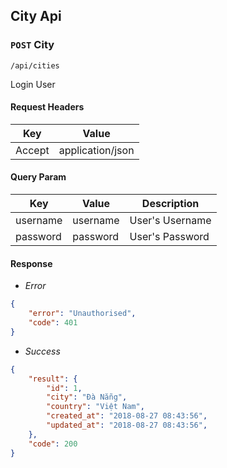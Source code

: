 ## City Api

### `POST` City
```
/api/cities
```
Login User
#### Request Headers
| Key | Value |
|---|---|
|Accept|application/json

#### Query Param
| Key | Value | Description |
|---|---|---|
| username | username | User's Username |
| password | password | User's Password |

#### Response
* _Error_
``` json
{
    "error": "Unauthorised",
    "code": 401
}
```

* _Success_
```json
{
    "result": {
        "id": 1,
        "city": "Đà Nẵng",
        "country": "Việt Nam",
        "created_at": "2018-08-27 08:43:56",
        "updated_at": "2018-08-27 08:43:56",
    },
    "code": 200
}
```
